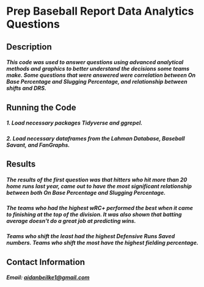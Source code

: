 # Prep Baseball Report Data Analytics Questions


## Description
##### This code was used to answer questions using advanced analytical methods and graphics to better understand the decisions some teams make. Some questions that were answered were correlation between On Base Percentage and Slugging Percentage, and relationship between shifts and DRS.

## Running the Code

##### 1. Load necessary packages Tidyverse and ggrepel.
##### 2. Load necessary dataframes from the Lahman Database, Baseball Savant, and FanGraphs.

## Results

##### The results of the first question was that hitters who hit more than 20 home runs last year, came out to have the most significant relationship between both On Base Percentage and Slugging Percentage.
##### The teams who had the highest wRC+ performed the best when it came to finishing at the top of the division. It was also shown that batting average doesn't do a great job at predicting wins.
##### Teams who shift the least had the highest Defensive Runs Saved numbers. Teams who shift the most have the highest fielding percentage.

## Contact Information

##### Email: aidanbeilke1@gmail.com
